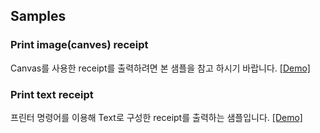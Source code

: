 ## Samples


### Print image(canves) receipt

Canvas를 사용한 receipt를 출력하려면 본 샘플을 참고 하시기 바랍니다. [[Demo]](https://github.com/woosim/webprint/canvas.html)

### Print text receipt

프린터 명령어를 이용해 Text로 구성한 receipt를 출력하는 샘플입니다. [[Demo]](https://github.com/woosim/webprint/command.html)


